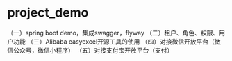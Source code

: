 # project_demo
（一）spring boot demo，集成swagger，flyway
（二）租户、角色、权限、用户功能
（三）Alibaba easyexcel开源工具的使用
（四）对接微信开放平台（微信公众号，微信小程序）
（五）对接支付宝开放平台（支付）
